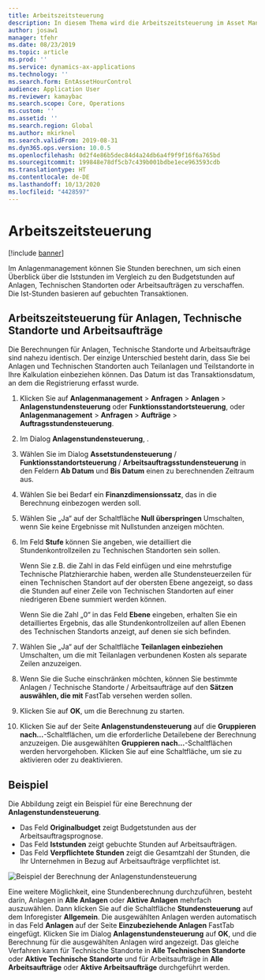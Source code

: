 ```yaml
---
title: Arbeitszeitsteuerung
description: In diesem Thema wird die Arbeitszeitsteuerung im Asset Management erläutert.
author: josaw1
manager: tfehr
ms.date: 08/23/2019
ms.topic: article
ms.prod: ''
ms.service: dynamics-ax-applications
ms.technology: ''
ms.search.form: EntAssetHourControl
audience: Application User
ms.reviewer: kamaybac
ms.search.scope: Core, Operations
ms.custom: ''
ms.assetid: ''
ms.search.region: Global
ms.author: mkirknel
ms.search.validFrom: 2019-08-31
ms.dyn365.ops.version: 10.0.5
ms.openlocfilehash: 0d2f4e86b5dec84d4a24db6a4f9f9f16f6a765bd
ms.sourcegitcommit: 199848e78df5cb7c439b001bdbe1ece963593cdb
ms.translationtype: HT
ms.contentlocale: de-DE
ms.lasthandoff: 10/13/2020
ms.locfileid: "4428597"
---
```

# <a name="work-hour-control"></a>Arbeitszeitsteuerung

[!include [banner](../../includes/banner.md)]

 

Im Anlagenmanagement können Sie Stunden berechnen, um sich einen Überblick über die Iststunden im Vergleich zu den Budgetstunden auf Anlagen, Technischen Standorten oder Arbeitsaufträgen zu verschaffen. Die Ist-Stunden basieren auf gebuchten Transaktionen.

## <a name="work-hour-control-for-assets-functional-locations-and-work-orders"></a>Arbeitszeitsteuerung für Anlagen, Technische Standorte und Arbeitsaufträge

Die Berechnungen für Anlagen, Technische Standorte und Arbeitsaufträge sind nahezu identisch. Der einzige Unterschied besteht darin, dass Sie bei Anlagen und Technischen Standorten auch Teilanlagen und Teilstandorte in Ihre Kalkulation einbeziehen können. Das Datum ist das Transaktionsdatum, an dem die Registrierung erfasst wurde.

1. Klicken Sie auf **Anlagenmanagement** > **Anfragen** > **Anlagen** > **Anlagenstundensteuerung** oder **Funktionsstandortsteuerung**, oder **Anlagenmanagement** > **Anfragen** > **Aufträge** > **Auftragsstundensteuerung**.

2. Im Dialog **Anlagenstundensteuerung**, .

3. Wählen Sie im Dialog **Assetstundensteuerung** / **Funktionsstandortsteuerung** / **Arbeitsauftragsstundensteuerung** in den Feldern **Ab Datum** und **Bis Datum** einen zu berechnenden Zeitraum aus.

4. Wählen Sie bei Bedarf ein **Finanzdimensionssatz**, das in die Berechnung einbezogen werden soll.

5. Wählen Sie „Ja“ auf der Schaltfläche **Null überspringen** Umschalten, wenn Sie keine Ergebnisse mit Nullstunden anzeigen möchten.

6. Im Feld **Stufe** können Sie angeben, wie detailliert die Stundenkontrollzeilen zu Technischen Standorten sein sollen. 

    Wenn Sie z.B. die Zahl in das Feld einfügen und eine mehrstufige Technische Platzhierarchie haben, werden alle Stundensteuerzeilen für einen Technischen Standort auf der obersten Ebene angezeigt, so dass die Stunden auf einer Zeile von Technischen Standorten auf einer niedrigeren Ebene summiert werden können. 
    
    Wenn Sie die Zahl „0“ in das Feld **Ebene** eingeben, erhalten Sie ein detailliertes Ergebnis, das alle Stundenkontrollzeilen auf allen Ebenen des Technischen Standorts anzeigt, auf denen sie sich befinden.

7. Wählen Sie „Ja“ auf der Schaltfläche **Teilanlagen einbeziehen** Umschalten, um die mit Teilanlagen verbundenen Kosten als separate Zeilen anzuzeigen.

8. Wenn Sie die Suche einschränken möchten, können Sie bestimmte Anlagen / Technische Standorte / Arbeitsaufträge auf den **Sätzen auswählen, die mit** FastTab versehen werden sollen.

9. Klicken Sie auf **OK**, um die Berechnung zu starten.

10. Klicken Sie auf der Seite **Anlagenstundensteuerung** auf die **Gruppieren nach…**-Schaltflächen, um die erforderliche Detailebene der Berechnung anzuzeigen. Die ausgewählten **Gruppieren nach…**-Schaltflächen werden hervorgehoben. Klicken Sie auf eine Schaltfläche, um sie zu aktivieren oder zu deaktivieren.

## <a name="example"></a>Beispiel

Die Abbildung zeigt ein Beispiel für eine Berechnung der **Anlagenstundensteuerung**.

- Das Feld **Originalbudget** zeigt Budgetstunden aus der Arbeitsauftragsprognose. 
- Das Feld **Iststunden** zeigt gebuchte Stunden auf Arbeitsaufträgen. 
- Das Feld **Verpflichtete Stunden** zeigt die Gesamtzahl der Stunden, die Ihr Unternehmen in Bezug auf Arbeitsaufträge verpflichtet ist.

![Beispiel der Berechnung der Anlagenstundensteuerung](media/04-controlling-and-reporting.png)

Eine weitere Möglichkeit, eine Stundenberechnung durchzuführen, besteht darin, Anlagen in **Alle Anlagen** oder **Aktive Anlagen** mehrfach auszuwählen. Dann klicken Sie auf die Schaltfläche **Stundensteuerung** auf dem Inforegister **Allgemein**. Die ausgewählten Anlagen werden automatisch in das Feld **Anlagen** auf der Seite **Einzubeziehende Anlagen** FastTab eingefügt. Klicken Sie im Dialog **Anlagenstundensteuerung** auf **OK**, und die Berechnung für die ausgewählten Anlagen wird angezeigt. Das gleiche Verfahren kann für Technische Standorte in **Alle Technischen Standorte** oder **Aktive Technische Standorte** und für Arbeitsaufträge in **Alle Arbeitsaufträge** oder **Aktive Arbeitsaufträge** durchgeführt werden.


